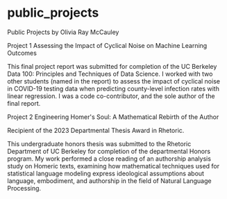 # public_projects
Public Projects by Olivia Ray McCauley

Project 1
Assessing the Impact of Cyclical Noise on Machine Learning Outcomes 

This final project report was submitted for completion of the UC Berkeley Data 100: Principles and Techniques of Data Science. 
I worked with two other students (named in the report) to assess the impact of cyclical noise in COVID-19 testing data when predicting 
county-level infection rates with linear regression. I was a code co-contributor, and the sole author of the final report. 

Project 2
Engineering Homer's Soul: A Mathematical Rebirth of the Author 

Recipient of the 2023 Departmental Thesis Award in Rhetoric. 


This undergraduate honors thesis was submitted to the Rhetoric Department of UC Berkeley for completion of the departmental Honors program.
My work performed a close reading of an authorship analysis study on Homeric texts, examining how mathematical techniques used 
for statistical language modeling express ideological assumptions about language, embodiment, and authorship in the field of Natural 
Language Processing. 

